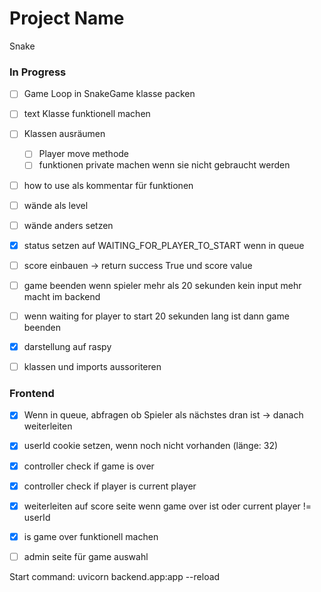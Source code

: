 # Project Name
Snake

### In Progress
- [ ] Game Loop in SnakeGame klasse packen
- [ ] text Klasse funktionell machen
- [ ] Klassen ausräumen
  - [ ] Player move methode
  - [ ] funktionen private machen wenn sie nicht gebraucht werden
- [ ] how to use als kommentar für funktionen
- [ ] wände als level
- [ ] wände anders setzen
- [x] status setzen auf WAITING_FOR_PLAYER_TO_START wenn in queue
- [ ] score einbauen -> return success True und score value

- [ ] game beenden wenn spieler mehr als 20 sekunden kein input mehr macht im backend
- [ ] wenn waiting for player to start 20 sekunden lang ist dann game beenden
- [x] darstellung auf raspy
- [ ] klassen und imports aussoriteren

### Frontend
- [x] Wenn in queue, abfragen ob Spieler als nächstes dran ist -> danach weiterleiten
- [x] userId cookie setzen, wenn noch nicht vorhanden (länge: 32)
- [x] controller check if game is over
- [x] controller check if player is current player
- [x] weiterleiten auf score seite wenn game over ist oder current player != userId
- [x] is game over funktionell machen

- [ ] admin seite für game auswahl

Start command: uvicorn backend.app:app --reload